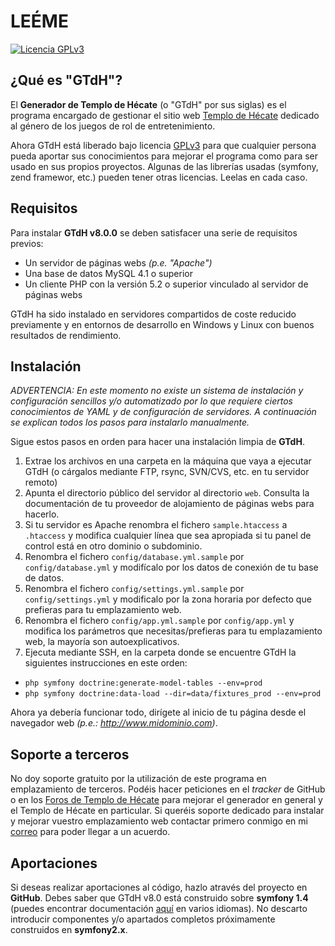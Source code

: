 # LEÉME

[![Licencia GPLv3](http://i.imgur.com/Ma8i9.png)](http://www.gnu.org/licenses/gpl-3.0.html)

## ¿Qué es "GTdH"?

El **Generador de Templo de Hécate** (o "GTdH" por sus siglas) es el programa encargado de gestionar el sitio web [Templo de Hécate](http://www.templodehecate.com) dedicado al género de los juegos de rol de entretenimiento.

Ahora GTdH está liberado bajo licencia [GPLv3](http://www.gnu.org/licenses/gpl-3.0.html) para que cualquier persona pueda aportar sus conocimientos para mejorar el programa como para ser usado en sus propios proyectos. Algunas de las librerías usadas (symfony, zend framewor, etc.) pueden tener otras licencias. Leelas en cada caso.

## Requisitos

Para instalar **GTdH v8.0.0** se deben satisfacer una serie de requisitos previos:

* Un servidor de páginas webs *(p.e. "Apache")*
* Una base de datos MySQL 4.1 o superior
* Un cliente PHP con la versión 5.2 o superior vinculado al servidor de páginas webs

GTdH ha sido instalado en servidores compartidos de coste reducido previamente y en entornos de desarrollo en Windows y Linux con buenos resultados de rendimiento.

## Instalación

*ADVERTENCIA: En este momento no existe un sistema de instalación y configuración sencillos y/o automatizado por lo que requiere ciertos conocimientos de YAML y de configuración de servidores. A continuación se explican todos los pasos para instalarlo manualmente.*

Sigue estos pasos en orden para hacer una instalación limpia de **GTdH**.

1. Extrae los archivos en una carpeta en la máquina que vaya a ejecutar GTdH (o cárgalos mediante FTP, rsync, SVN/CVS, etc. en tu servidor remoto)
2. Apunta el directorio público del servidor al directorio `web`. Consulta la documentación de tu proveedor de alojamiento de páginas webs para hacerlo.
3. Si tu servidor es Apache renombra el fichero `sample.htaccess` a `.htaccess` y modifica cualquier línea que sea apropiada si tu panel de control está en otro dominio o subdominio.
4. Renombra el fichero `config/database.yml.sample` por `config/database.yml` y modifícalo por los datos de conexión de tu base de datos.
5. Renombra el fichero `config/settings.yml.sample` por `config/settings.yml` y modificalo por la zona horaria por defecto que prefieras para tu emplazamiento web.
6. Renombra el fichero `config/app.yml.sample` por `config/app.yml` y modifica los parámetros que necesitas/prefieras para tu emplazamiento web, la mayoría son autoexplicativos.
7. Ejecuta mediante SSH, en la carpeta donde se encuentre GTdH la siguientes instrucciones en este orden:
 * `php symfony doctrine:generate-model-tables --env=prod`
 * `php symfony doctrine:data-load --dir=data/fixtures_prod --env=prod`

Ahora ya debería funcionar todo, dirígete al inicio de tu página desde el navegador web *(p.e.: http://www.midominio.com)*.

## Soporte a terceros

No doy soporte gratuito por la utilización de este programa en emplazamiento de terceros. Podéis hacer peticiones en el *tracker* de GitHub o en los [Foros de Templo de Hécate](http://www.templodehecate.com/foro) para mejorar el generador en general y el Templo de Hécate en particular. Si queréis soporte dedicado para instalar y mejorar vuestro emplazamiento web contactar primero conmigo en mi [correo](mailto:kether@templodehecate.com) para poder llegar a un acuerdo.

## Aportaciones

Si deseas realizar aportaciones al código, hazlo através del proyecto en **GitHub**. Debes saber que GTdH v8.0 está construido sobre **symfony 1.4** (puedes encontrar documentación [aquí](http://www.symfony-project.org/doc/1_4/) en varios idiomas). No descarto introducir componentes y/o apartados completos próximamente construidos en **symfony2.x**.